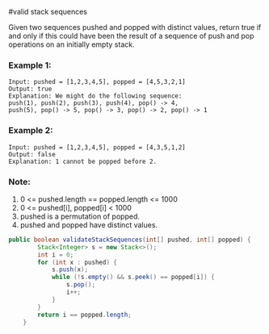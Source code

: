 #valid stack sequences

Given two sequences pushed and popped with distinct values, return true if and only if this could have been the result of a sequence of push and pop operations on an initially empty stack.



### Example 1:
```
Input: pushed = [1,2,3,4,5], popped = [4,5,3,2,1]
Output: true
Explanation: We might do the following sequence:
push(1), push(2), push(3), push(4), pop() -> 4,
push(5), pop() -> 5, pop() -> 3, pop() -> 2, pop() -> 1
```

### Example 2:
```
Input: pushed = [1,2,3,4,5], popped = [4,3,5,1,2]
Output: false
Explanation: 1 cannot be popped before 2.
```

### Note:

1. 0 <= pushed.length == popped.length <= 1000
2. 0 <= pushed[i], popped[i] < 1000
3. pushed is a permutation of popped.
4. pushed and popped have distinct values.


```java
public boolean validateStackSequences(int[] pushed, int[] popped) {
        Stack<Integer> s = new Stack<>();
        int i = 0;
        for (int x : pushed) {
            s.push(x);
            while (!s.empty() && s.peek() == popped[i]) {
                s.pop();
                i++;
            }
        }
        return i == popped.length;
    }
```
